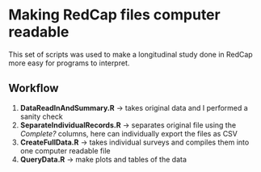 # Making RedCap files computer readable 
This set of scripts was used to make a longitudinal study done in RedCap more easy for programs to interpret.


## Workflow 

1. **DataReadInAndSummary.R** -> takes original data and I performed a sanity check 
2. **SeparateIndividualRecords.R** -> separates original file using the *Complete?* columns, here can individually export the files as CSV 
3. **CreateFullData.R** -> takes individual surveys and compiles them into one computer readable file 
4. **QueryData.R** -> make plots and tables of the data 




